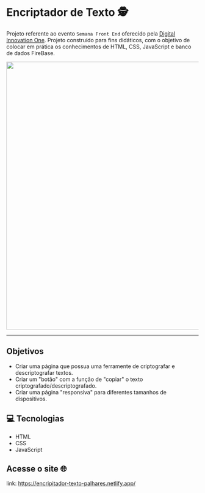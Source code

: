 # Encriptador de Texto 🕵️

Projeto referente ao evento `Semana Front End` oferecido pela [Digital Innovation One](https://digitalinnovation.one/). Projeto construído para fins didáticos, com o objetivo de colocar em prática os conhecimentos de HTML, CSS, JavaScript e banco de dados FireBase.

<p align="center">
    <img width="700" src="https://user-images.githubusercontent.com/99627115/188927275-4e3e40bd-511d-40b3-a9f9-adde9cad6d89.jpg">
</p>

-----

## Objetivos

* Criar uma página que possua uma ferramente de criptografar e descriptografar textos.
* Criar um "botão" com a função de "copiar" o texto criptografado/descriptografado.
* Criar uma página "responsiva" para diferentes tamanhos de dispositivos.


## 💻 Tecnologias

* HTML
* CSS
* JavaScript

## Acesse o site :globe_with_meridians:

link: https://encripitador-texto-palhares.netlify.app/
